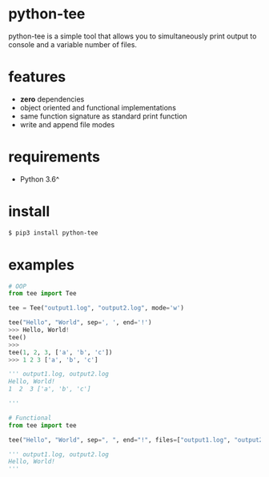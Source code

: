 # python-tee

python-tee is a simple tool that allows you to simultaneously print output to console and a variable number of files.

# features
- **zero** dependencies
- object oriented and functional implementations
- same function signature as standard print function 
- write and append file modes

# requirements

- Python 3.6^

# install

```bash
$ pip3 install python-tee
```

# examples


```python
# OOP
from tee import Tee

tee = Tee("output1.log", "output2.log", mode='w')

tee("Hello", "World", sep=', ', end='!')
>>> Hello, World!
tee()
>>>
tee(1, 2, 3, ['a', 'b', 'c'])
>>> 1 2 3 ['a', 'b', 'c']

''' output1.log, output2.log
Hello, World!
1  2  3 ['a', 'b', 'c']

'''

```

```python
# Functional
from tee import tee

tee("Hello", "World", sep=", ", end="!", files=["output1.log", "output2.log"], mode='w')

''' output1.log, output2.log
Hello, World!
'''
```
